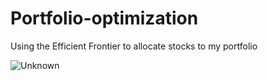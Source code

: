 # Portfolio-optimization
Using the Efficient Frontier to allocate stocks to my portfolio

![Unknown](https://user-images.githubusercontent.com/71471481/165665861-0f4f04fc-3685-4a9d-a724-75e84b099da3.png)
